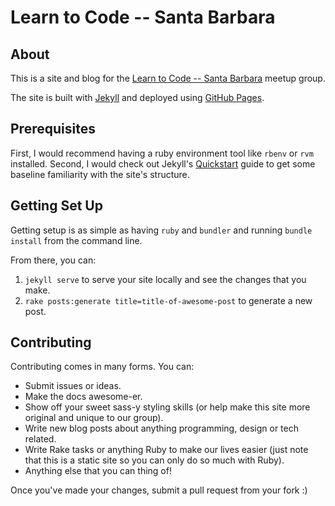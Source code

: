# Learn to Code -- Santa Barbara

## About
This is a site and blog for the [Learn to Code -- Santa Barbara](http://www.meetup.com/learn-to-code-santa-barbara/) meetup group.

The site is built with [Jekyll](https://jekyllrb.com/) and deployed using [GitHub Pages](https://pages.github.com/).

## Prerequisites
First, I would recommend having a ruby environment tool like `rbenv` or `rvm` installed. Second, I would check out Jekyll's [Quickstart](https://jekyllrb.com/docs/quickstart/) guide to get some baseline familiarity with the site's structure.

## Getting Set Up
Getting setup is as simple as having `ruby` and `bundler` and running `bundle install` from the command line.

From there, you can:

1. `jekyll serve` to serve your site locally and see the changes that you make.
2. `rake posts:generate title=title-of-awesome-post` to generate a new post.

## Contributing
Contributing comes in many forms. You can:
* Submit issues or ideas.
* Make the docs awesome-er.
* Show off your sweet sass-y styling skills (or help make this site more original and unique to our group).
* Write new blog posts about anything programming, design or tech related.
* Write Rake tasks or anything Ruby to make our lives easier (just note that this is a static site so you can only do so much with Ruby).
* Anything else that you can thing of!

Once you've made your changes, submit a pull request from your fork :)
